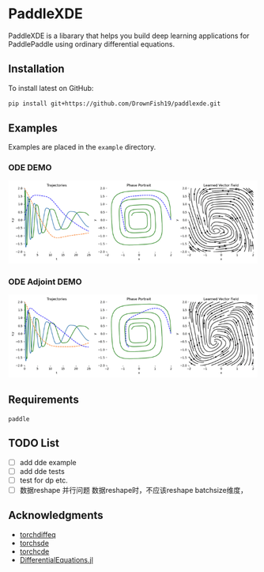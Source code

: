 # PaddleXDE
PaddleXDE is a libarary that helps you build deep learning applications for PaddlePaddle using ordinary differential equations.

## Installation

To install latest on GitHub:
```bash
pip install git+https://github.com/DrownFish19/paddlexde.git
```


## Examples

Examples are placed in the `example` directory.

### ODE DEMO
![ODE DEMO](./example/ode.gif)

### ODE Adjoint DEMO
![ODE Adjoint DEMO](./example/ode-adjoint.gif)

## Requirements

```text
paddle
```

## TODO List
- [ ] add dde example
- [ ] add dde tests
- [ ] test for dp etc.
- [ ] 数据reshape 并行问题 数据reshape时，不应该reshape batchsize维度，

## Acknowledgments

* [torchdiffeq](https://github.com/rtqichen/torchdiffeq.git)
* [torchsde](https://github.com/google-research/torchsde.git)
* [torchcde](https://github.com/patrick-kidger/torchcde.git)
* [DifferentialEquations.jl](https://github.com/SciML/DifferentialEquations.jl.git)
